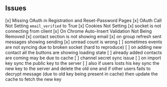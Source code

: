 ## Issues

[x] Missing OAuth in Registration and Reset-Password Pages
[x] OAuth Call Not Setting `email_verified` to True
[x] Cookies Not Setting
[x] socket is not connecting from client
[x] On Chrome Auto-Insert Validation Not Being Removed
[x] contact section is not showing email
[x] on group refresh sent messages showing sending
[x] unread count is wrong
[ ] sometimes events are not syncing due to broken socket (hard to reproduce)
[ ] on adding new contact all the buttons are showing loading state
[ ] already added contacts are coming may be due to cache
[ ] channel secret sync issue
[ ] on import key sync the public key to the server
[ ] also if users losts his key sync the new key to the server and delete the old one
    and if other users fails to decrypt message (due to old key being present in cache)
    then update the cache to fetch the new key
